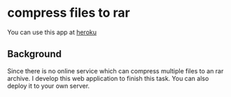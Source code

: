 # compress files to rar

You can use this app at [heroku](https://compress-files-to-rar.herokuapp.com)

## Background

Since there is no online service which can compress multiple files to an rar archive.
I develop this web application to finish this task. You can also deploy it to your own server.
